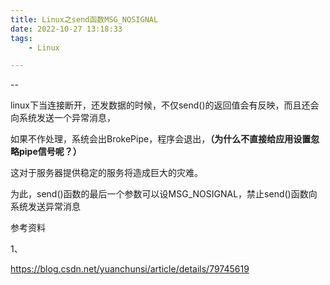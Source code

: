 ```yaml
---
title: Linux之send函数MSG_NOSIGNAL
date: 2022-10-27 13:18:33
tags:
	- Linux

---
```


--

linux下当连接断开，还发数据的时候，不仅send()的返回值会有反映，而且还会向系统发送一个异常消息，

如果不作处理，系统会出BrokePipe，程序会退出，**（为什么不直接给应用设置忽略pipe信号呢？）**

这对于服务器提供稳定的服务将造成巨大的灾难。

为此，send()函数的最后一个参数可以设MSG_NOSIGNAL，禁止send()函数向系统发送异常消息



参考资料

1、

https://blog.csdn.net/yuanchunsi/article/details/79745619